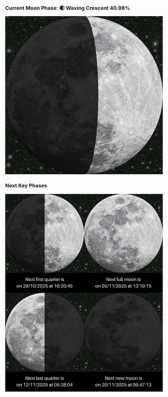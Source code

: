 ### Current Moon Phase: 🌒 Waxing Crescent 40.98%
![Moon Phase](moonphase.png)
### Next Key Phases
![Gallery](gallery.png)